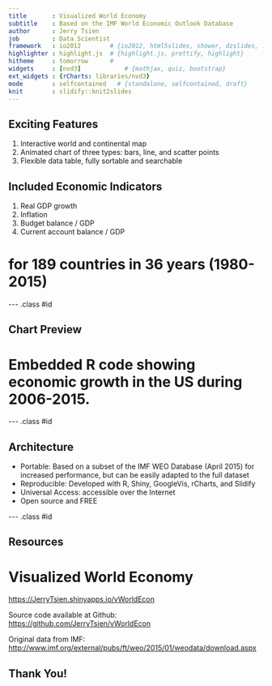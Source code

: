 ```yaml
---
title       : Visualized World Economy
subtitle    : Based on the IMF World Economic Outlook Database
author      : Jerry Tsien
job         : Data Scientist
framework   : io2012        # {io2012, html5slides, shower, dzslides, ...}
highlighter : highlight.js  # {highlight.js, prettify, highlight}
hitheme     : tomorrow      # 
widgets     : [nvd3]            # {mathjax, quiz, bootstrap}
ext_widgets : {rCharts: libraries/nvd3}
mode        : selfcontained   # {standalone, selfcontained, draft}
knit        : slidify::knit2slides
---
```




## Exciting Features  

1. Interactive world and continental map  
2. Animated chart of three types: bars, line, and scatter points  
3. Flexible data table, fully sortable and searchable  

## Included Economic Indicators  

1. Real GDP growth  
2. Inflation  
3. Budget balance / GDP  
4. Current account balance / GDP  

# for 189 countries in 36 years (1980-2015)  

--- .class #id 

## Chart Preview  


<div id = 'Preview' class = 'rChart nvd3'></div>
<script type='text/javascript'>
 $(document).ready(function(){
      drawPreview()
    });
    function drawPreview(){  
      var opts = {
 "dom": "Preview",
"width":    800,
"height":    400,
"x": "Year",
"y": "US.Growth",
"type": "multiBarChart",
"id": "Preview" 
},
        data = [
 {
 "US.Growth":          2.666,
"Year": 2006 
},
{
 "US.Growth":          1.779,
"Year": 2007 
},
{
 "US.Growth":         -0.292,
"Year": 2008 
},
{
 "US.Growth":         -2.776,
"Year": 2009 
},
{
 "US.Growth":          2.532,
"Year": 2010 
},
{
 "US.Growth":          1.602,
"Year": 2011 
},
{
 "US.Growth":          2.321,
"Year": 2012 
},
{
 "US.Growth":          2.219,
"Year": 2013 
},
{
 "US.Growth":          2.389,
"Year": 2014 
},
{
 "US.Growth":          3.135,
"Year": 2015 
} 
]
  
      if(!(opts.type==="pieChart" || opts.type==="sparklinePlus" || opts.type==="bulletChart")) {
        var data = d3.nest()
          .key(function(d){
            //return opts.group === undefined ? 'main' : d[opts.group]
            //instead of main would think a better default is opts.x
            return opts.group === undefined ? opts.y : d[opts.group];
          })
          .entries(data);
      }
      
      if (opts.disabled != undefined){
        data.map(function(d, i){
          d.disabled = opts.disabled[i]
        })
      }
      
      nv.addGraph(function() {
        var chart = nv.models[opts.type]()
          .width(opts.width)
          .height(opts.height)
          
        if (opts.type != "bulletChart"){
          chart
            .x(function(d) { return d[opts.x] })
            .y(function(d) { return d[opts.y] })
        }
          
         
        
          
        

        
        
        
      
       d3.select("#" + opts.id)
        .append('svg')
        .datum(data)
        .transition().duration(500)
        .call(chart);

       nv.utils.windowResize(chart.update);
       return chart;
      });
    };
</script>

# Embedded R code showing economic growth in the US during 2006-2015.  

--- .class #id 

## Architecture

- Portable: Based on a subset of the IMF WEO Database (April 2015) for increased performance, but can be easily adapted to the full dataset  
- Reproducible: Developed with R, Shiny, GoogleVis, rCharts, and Slidify  
- Universal Access: accessible over the Internet  
- Open source and FREE  

--- .class #id 

## Resources  

# Visualized World Economy  
https://JerryTsien.shinyapps.io/vWorldEcon

Source code available at Github:  
https://github.com/JerryTsien/vWorldEcon

Original data from IMF:  
http://www.imf.org/external/pubs/ft/weo/2015/01/weodata/download.aspx

## Thank You!  
